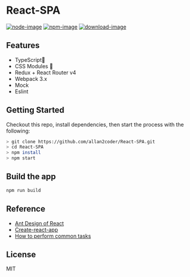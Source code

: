 # React-SPA
[![node-image](https://img.shields.io/badge/node.js-%3E=_4.0-green.svg?style=flat-square)](https://img.shields.io/badge/node.js-%3E=_4.0-green.svg?style=flat-square)
[![npm-image](https://img.shields.io/npm/v/npm.svg?style=flat-square)](https://img.shields.io/npm/v/npm.svg?style=flat-square)
[![download-image](https://img.shields.io/npm/dm/npm.svg?style=flat-square)](https://img.shields.io/npm/dm/npm.svg?style=flat-square)


## Features

- TypeScript🚀
- CSS Modules 🚀
- Redux + React Router v4
- Webpack 3.x
- Mock
- Eslint

## Getting Started
Checkout this repo, install dependencies, then start the process with the following:

```bash
> git clone https://github.com/allan2coder/React-SPA.git
> cd React-SPA
> npm install
> npm start
```

## Build the app

```bash
npm run build
```

## Reference

* [Ant Design of React ](https://ant.design/docs/react/introduce-cn)
* [Create-react-app ](https://github.com/facebookincubator/create-react-app)
* [How to perform common tasks ](https://github.com/facebookincubator/create-react-app/blob/master/packages/react-scripts/template/README.md#using-the-public-folder)


## License

MIT
